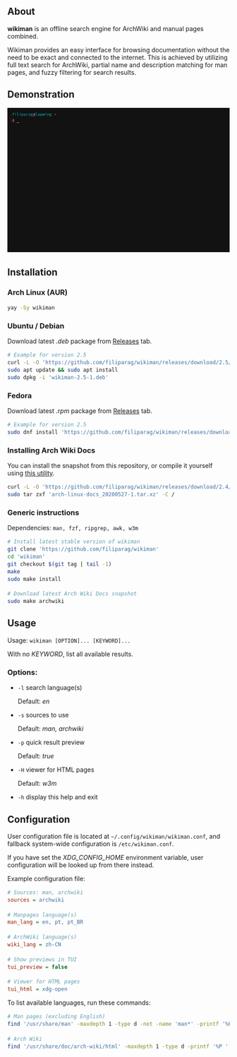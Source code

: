 ## About
**wikiman** is an offline search engine for ArchWiki and manual pages combined.

Wikiman provides an easy interface for browsing documentation without the need to be exact and connected to the internet.
This is achieved by utilizing full text search for ArchWiki, partial name and description matching for man pages,
and fuzzy filtering for search results.


## Demonstration

![Demo](demo.gif)


## Installation

### Arch Linux (AUR)
```bash
yay -Sy wikiman
```

### Ubuntu / Debian

Download latest *.deb* package from [Releases](https://github.com/filiparag/wikiman/releases/latest/) tab.

```bash
# Example for version 2.5
curl -L -O 'https://github.com/filiparag/wikiman/releases/download/2.5/wikiman-2.5-1.deb'
sudo apt update && sudo apt install 
sudo dpkg -i 'wikiman-2.5-1.deb'
```

### Fedora

Download latest *.rpm* package from [Releases](https://github.com/filiparag/wikiman/releases/latest/) tab.

```bash
# Example for version 2.5
sudo dnf install 'https://github.com/filiparag/wikiman/releases/download/2.5/wikiman-2.5-1.fc32.noarch.rpm'
```

### Installing Arch Wiki Docs

You can install the snapshot from this repository, or compile it yourself using [this utility](https://github.com/lahwaacz/arch-wiki-docs).

```bash
curl -L -O 'https://github.com/filiparag/wikiman/releases/download/2.4/arch-linux-docs_20200527-1.tar.xz'
sudo tar zxf 'arch-linux-docs_20200527-1.tar.xz' -C /
```

### Generic instructions

Dependencies: `man, fzf, ripgrep, awk, w3m`

```bash
# Install latest stable version of wikiman
git clone 'https://github.com/filiparag/wikiman'
cd 'wikiman'
git checkout $(git tag | tail -1)
make
sudo make install

# Download latest Arch Wiki Docs snapshot
sudo make archwiki
```

## Usage

Usage: `wikiman [OPTION]... [KEYWORD]...`

With no *KEYWORD*, list all available results.


### Options:

- `-l` search language(s)

    Default: *en*

- `-s` sources to use
 
    Default: *man, archwiki*

- `-p` quick result preview
 
    Default: *true*

- `-H` viewer for HTML pages

    Default: *w3m*

- `-h`  display this help and exit


## Configuration

User configuration file is located at `~/.config/wikiman/wikiman.conf`,
and fallback system-wide configuration is `/etc/wikiman.conf`.

If you have set the *XDG_CONFIG_HOME* environment variable, user configuration
will be looked up from there instead.

Example configuration file:

```ini
# Sources: man, archwiki
sources = archwiki

# Manpages language(s)
man_lang = en, pt, pt_BR

# ArchWiki language(s)
wiki_lang = zh-CN

# Show previews in TUI
tui_preview = false

# Viewer for HTML pages
tui_html = xdg-open
```

To list available languages, run these commands:

```bash
# Man pages (excluding English)
find '/usr/share/man' -maxdepth 1 -type d -not -name 'man*' -printf '%P '

# Arch Wiki
find '/usr/share/doc/arch-wiki/html' -maxdepth 1 -type d -printf '%P '
```